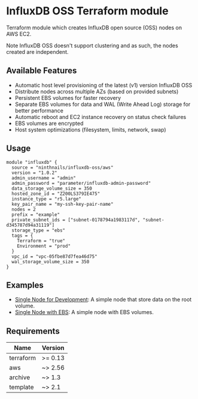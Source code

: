 # InfluxDB OSS Terraform module

Terraform module which creates InfluxDB open source (OSS) nodes on AWS EC2.

Note InfluxDB OSS doesn't support clustering and as such, the nodes created are independent.

## Available Features
* Automatic host level provisioning of the latest (v1) version InfluxDB OSS
* Distribute nodes across multiple AZs (based on provided subnets)
* Persistent EBS volumes for faster recovery
* Separate EBS volumes for data and WAL (Write Ahead Log) storage for better performance
* Automatic reboot and EC2 instance recovery on status check failures
* EBS volumes are encrypted
* Host system optimizations (filesystem, limits, network, swap)

## Usage
```hcl
module "influxdb" {
  source = "ninthnails/influxdb-oss/aws"
  version = "1.0.2"
  admin_username = "admin"
  admin_password = "parameter/influxdb-admin-password"
  data_storage_volume_size = 350
  hosted_zone_id = "Z200LS379IE475"
  instance_type = "r5.large"
  key_pair_name = "my-ssh-key-pair-name"
  nodes = 2
  prefix = "example"
  private_subnet_ids = ["subnet-0178794a1983117d", "subnet-d345787d94a31119"]
  storage_type = "ebs"
  tags = {
    Terraform = "true"
    Environment = "prod"
  }
  vpc_id = "vpc-05fbe87d7fea46d75"
  wal_storage_volume_size = 350
}
```

## Examples
* [Single Node for Development](examples/single-dev): A simple node that store data on the root volume.
* [Single Node with EBS](examples/single-ebs): A simple node with EBS volumes.

## Requirements

| Name      | Version |
|-----------|---------|
| terraform | >= 0.13 |
| aws       | ~> 2.56 |
| archive   | ~> 1.3  |
| template  | ~> 2.1  |

